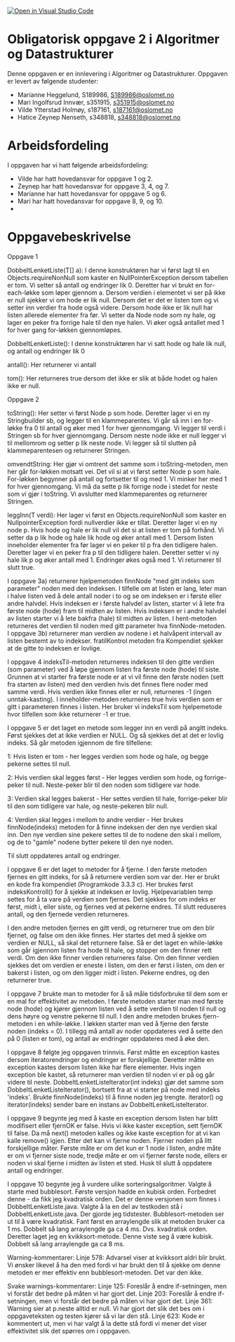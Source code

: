[![Open in Visual Studio Code](https://classroom.github.com/assets/open-in-vscode-f059dc9a6f8d3a56e377f745f24479a46679e63a5d9fe6f495e02850cd0d8118.svg)](https://classroom.github.com/online_ide?assignment_repo_id=463165&assignment_repo_type=GroupAssignmentRepo)
# Obligatorisk oppgave 2 i Algoritmer og Datastrukturer

Denne oppgaven er en innlevering i Algoritmer og Datastrukturer. 
Oppgaven er levert av følgende studenter:
* Marianne Heggelund, S189986, S189986@oslomet.no
* Mari Ingolfsrud Innvær, s351915, s351915@oslomet.no
* Vilde Ytterstad Holmøy, s187161, s187161@oslomet.no
* Hatice Zeynep Nenseth, s348818, s348818@oslomet.no

# Arbeidsfordeling

I oppgaven har vi hatt følgende arbeidsfordeling:
* Vilde har hatt hovedansvar for oppgave 1 og 2. 
* Zeynep har hatt hovedansvar for oppgave 3, 4, og 7. 
* Marianne har hatt hovedansvar for oppgave 5 og 6. 
* Mari har hatt hovedansvar for oppgave 8, 9, og 10.
*  

# Oppgavebeskrivelse

Oppgave 1

DobbeltLenketListe(T[] a): I denne konstruktøren har vi først lagt til en Objects.requireNonNull
som kaster en NullPointerException dersom tabellen er tom. Vi setter så antall og endringer lik 0.
Deretter har vi brukt en for-each-løkke som løper gjennom a. Dersom verdien i elementet vi ser på ikke
er null sjekker vi om hode er lik null. Dersom det er det er listen tom og vi setter inn verdier fra
hode også videre. Dersom hode ikke er lik null har listen allerede elementer fra før. Vi setter da Node<T> node
som ny hale, og lager en peker fra forrige hale til den nye halen. Vi øker også antallet med 1 for hver 
gang for-løkken gjennomløpes. 

DobbeltLenketListe(): I denne konstruktøren har vi satt hode og hale lik null,
og antall og endringer lik 0

antall(): Her returnerer vi antall

tom(): Her returneres true dersom det ikke er slik at både hodet og halen ikke er null.

Oppgave 2

toString(): Her setter vi først Node<T> p som hode. Deretter lager vi en ny Stringbuilder sb, 
og legger til en klammeparentes. Vi går så inn i en for-løkke fra 0 til antall og øker med 1 
for hver gjennomgang. Vi legger til verdi i Stringen sb for hver gjennomgang.
Dersom neste node ikke er null legger vi til mellomrom og setter p lik neste node. 
Vi legger så til slutten på klammeparentesen og returnerer Stringen.

omvendtString: Her gjør vi omtrent det samme som i toString-metoden, men her går 
for-løkken motsatt vei. Det vil si at vi først setter Node<T> p som hale. 
For-løkken begynner på antall og fortsetter til og med 1. Vi minker her med 1 for hver gjennomgang.
Vi må da sette p lik forrige node i stedet for neste som vi gjør i toString.
Vi avslutter med klammeparentes og returnerer Stringen.

leggInn(T verdi): Her lager vi først en Objects.requireNonNull som kaster en
NullpointerException fordi nullverdier ikke er tillat.
Deretter lager vi en ny node p. Hvis hode og hale er lik null
vil det si at listen er tom på forhånd.
Vi setter da p lik hode og hale lik hode og øker antall med 1.
Dersom listen inneholder elementer fra før lager vi en peker til p fra den tidligere halen.
Deretter lager vi en peker fra p til den tidligere halen.
Deretter setter vi ny hale lik p og øker antall med 1. Endringer økes også med 1.
Vi returnerer til slutt true.


I oppgave 3a) returnerer hjelpemetoden finnNode "med gitt indeks som parameter" noden med den indeksen. 
I tilfelle om at listen er lang, leter man i halve listen ved å dele antall noder i to og se om indeksen er i første
eller andre halvdel. Hvis indeksen er i første halvdel av listen, starter vi å lete fra første node (hode) fram til 
midten av listen. Hvis indeksen er i andre halvdel av listen starter vi å lete bakfra (hale) til midten av listen. I 
hent-metoden returneres det verdien til noden med gitt parameter hva finnNode-metoden. I oppgave 3b) returnerer man 
verdien av nodene i et halvåpent intervall av listen bestemt av to indekser. fratilKontrol metoden fra Kompendiet 
sjekker at de gitte to indeksen er lovlige.

I oppgave 4 indeksTil-metoden returneres indeksen til den gitte verdien (som parameter) ved å løpe gjennom listen fra 
første node (hode) til siste. Grunnen at vi starter fra første node er at vi vil finne den første noden (sett fra 
starten av listen) med den verdien hvis det finnes flere noder med samme verdi. Hvis verdien ikke finnes eller er null,
returneres -1 (ingen unntak-kasting). I inneholder-metoden returneres true hvis verdien som er gitt i parameteren finnes
i listen. Her bruker vi indeksTil som hjelpemetode hvor tilfellen som ikke returnerer -1 er true.

I oppgave 5 er det laget en metode som legger inn en verdi på angitt indeks. 
Først sjekkes det at ikke verdien er NULL. Og så sjekkes det at det er lovlig indeks.
Så går metoden igjennom de fire tilfellene: 

1: Hvis listen er tom - her legges verdien som hode og hale, og begge pekerne settes til null.

2: Hvis verdien skal legges først - Her legges verdien som hode, og forrige-peker til null. 
Neste-peker blir til den noden som tidligere var hode.

3: Verdien skal legges bakerst - Her settes verdien til hale, 
forrige-peker blir til den som tidligere var hale, og neste-pekeren blir null.

4: Verdien skal legges i mellom to andre verdier - Her brukes finnNode(indeks) metoden for å finne indeksen 
der den nye verdien skal inn. Den nye verdien sine pekere settes til de to nodene den skal i mellom, og de to 
"gamle" nodene bytter pekere til den nye noden.

Til slutt oppdateres antall og endringer.

I oppgave 6 er det laget to metoder for å fjerne. I den første metoden fjernes en gitt indeks, for så å returnere 
verdien som var der. Her er brukt en kode fra kompendiet (Programkode 3.3.3 c). Her brukes først indeksKontroll() for 
å sjekke at indeksen er lovlig. Hjelpevariablen temp settes for å ta vare på verdien som fjernes. Det sjekkes for 
om indeks er først, midt i, eller siste, og fjernes ved at pekerne endres. Til slutt reduseres antall, og den fjernede 
verdien returneres.

I den andre metoden fjernes en gitt verdi, og returnerer true om den blir fjernet, og false om den ikke finnes. 
Her startes det med å sjekke om verdien er NULL, så skal det returnere false. Så er det laget en while-løkke som går
igjennom listen fra hode til hale, og stopper om den finner rett verdi. Om den ikke finner verdien returneres false.
Om den finner verdien sjekkes det om verdien er eneste i listen, om den er først i listen, om den er bakerst i listen,
og om den ligger midt i listen. Pekerne endres, og den returnerer true.



I oppgave 7 brukte man to metoder for å så måle tidsforbruke til dem som er en mal for effektivitet av metoden.
I første metoden starter man med første node (hode) og kjører gjennom listen ved å sette verdien til noden til null og
dens høyre og venstre pekerne til null. I den andre metoden brukes fjern-metoden i en while-løkke. I løkken starter man
ved å fjerne den første noden (indeks = 0). I tillegg må antall av noder oppdateres ved å sette den på 0 (listen er tom),
og antall av endringer oppdateres med å øke den.

I oppgave 8 følgte jeg oppgaven trinnvis. Først måtte en exception kastes
dersom iteratorendringer og endringer er forskjellige. Deretter måtte en exception kastes
dersom listen ikke har flere elementer. Hvis ingen exception ble kastet, så returnerer man verdien til noden vi
er på og går videre til neste. 
DobbeltLenketListeIterator(int indeks) gjør det samme som DobbeltLenketListeIterator(), bortsett fra at vi starter på node med indeks 'indeks'.
Brukte finnNode(indeks) til å finne noden jeg trengte.
iterator() og iterator(indeks) sender bare en instans av DobbeltLenketListeIterator.

I oppgave 9 begynte jeg med å kaste en exception dersom listen har blitt modifisert eller fjernOK er false.
Hvis vi ikke kaster exception, sett fjernOK til false. Da må next() metoden kalles og ikke kaste exception for at vi kan kalle remove() igjen.
Etter det kan vi fjerne noden. Fjerner noden på litt forskjellige måter.
Første måte er om det kun er 1 node i listen, andre måte er om vi fjerner siste node, tredje måte er om vi fjerner første node,
ellers er noden vi skal fjerne i midten av listen et sted.
Husk til slutt å oppdatere antall og endringer.

I oppgave 10 begynte jeg å vurdere ulike sorteringsalgoritmer.
Valgte å starte med bubblesort. Første versjon hadde en kubisk orden. Forbedret denne - da fikk jeg kvadratisk orden.
Det er denne versjonen som finnes i DobbeltLenketListe.java. Valgte å la en del av testkoden stå i DobbeltLenketListe.java.
Der gjorde jeg tidstester. Bubblesort-metoden ser ut til å være kvadratisk.
Fant først en arraylengde slik at metoden bruker ca 1 ms. Dobbelt så lang arraylengde ga ca 4 ms.
Dvs. kvadratisk orden.
Deretter laget jeg en kvikksort-metode. Denne viste seg å være kubisk. Dobbelt så lang arraylengde ga ca 8 ms.

Warning-kommentarer:
Linje 578: Advarsel viser at kvikksort aldri blir brukt. Vi ønsker likevel å ha den med
fordi vi har brukt den til å sjekke om denne metoden er mer effektiv enn bubblesort-metoden. 
Det var den ikke. 

Svake warnings-kommentarer:
Linje 125: Foreslår å endre if-setningen, men vi forstår det bedre på måten vi har gjort det. 
Linje 203: Foreslår å endre if-setningen, men vi forstår det bedre på måten vi har gjort det.
Linje 361: Warning sier at p.neste alltid er null. Vi har gjort det slik det bes om i oppgaveteksten og testen kjører
så vi lar den stå.
Linje 623: Kode er kommentert ut, men vi har valgt å la dette stå fordi vi mener det viser effektivitet slik det spørres 
om i oppgaven.